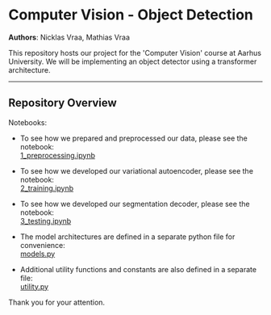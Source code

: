 # Computer Vision - Object Detection
**Authors**: Nicklas Vraa, Mathias Vraa

This repository hosts our project for the 'Computer Vision' course at Aarhus University. We will be implementing an object detector using a transformer architecture.

---
## Repository Overview
Notebooks:
- To see how we prepared and preprocessed our data, please see the notebook: \
  [1_preprocessing.ipynb](notebooks/1_preprocessing.ipynb)

- To see how we developed our variational autoencoder, please see the notebook: \
  [2_training.ipynb](notebooks/2_training.ipynb)

- To see how we developed our segmentation decoder, please see the notebook: \
  [3_testing.ipynb](notebooks/3_testing.ipynb)

- The model architectures are defined in a separate python file for convenience: \
  [models.py](notebooks/models.py)

- Additional utility functions and constants are also defined in a separate file: \
  [utility.py](notebooks/utility.py)

Thank you for your attention.
